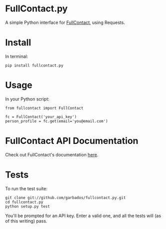 # FullContact.py

A simple Python interface for [FullContact](http://www.fullcontact.com/), using Requests.

# Install

In terminal:

    pip install fullcontact.py

# Usage

In your Python script:

    from fullcontact import FullContact

    fc = FullContact('your_api_key')
    person_profile = fc.get(email='you@email.com')

# FullContact API Documentation

Check out FullContact's documentation [here](http://www.fullcontact.com/developer/docs/).

# Tests

To run the test suite:

    git clone git://github.com/garbados/fullcontact.py.git
    cd fullcontact.py
    python setup.py test

You'll be prompted for an API key. Enter a valid one, and all the tests will (as of this writing) pass.
